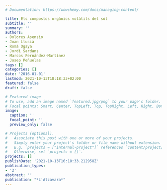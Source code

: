 ```yaml
---
# Documentation: https://wowchemy.com/docs/managing-content/

title: Els compostos orgànics volàtils del sòl
subtitle: ''
summary: ''
authors:
- Dolores Asensio
- Joan Llusià
- Romà Ogaya
- Jordi Sardans
- Marcos Fernández-Martínez
- Josep Peñuelas
tags: []
categories: []
date: '2016-01-01'
lastmod: 2021-10-13T18:18:33+02:00
featured: false
draft: false

# Featured image
# To use, add an image named `featured.jpg/png` to your page's folder.
# Focal points: Smart, Center, TopLeft, Top, TopRight, Left, Right, BottomLeft, Bottom, BottomRight.
image:
  caption: ''
  focal_point: ''
  preview_only: false

# Projects (optional).
#   Associate this post with one or more of your projects.
#   Simply enter your project's folder or file name without extension.
#   E.g. `projects = ["internal-project"]` references `content/project/deep-learning/index.md`.
#   Otherwise, set `projects = []`.
projects: []
publishDate: '2021-10-13T16:18:33.212958Z'
publication_types:
- '2'
abstract: ''
publication: "*L'Atzavara*"
---
```

